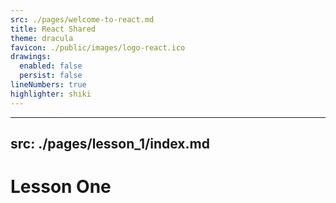```yaml
---
src: ./pages/welcome-to-react.md
title: React Shared
theme: dracula
favicon: ./public/images/logo-react.ico
drawings:
  enabled: false
  persist: false
lineNumbers: true
highlighter: shiki
---
```


---
src: ./pages/lesson_1/index.md
---

# Lesson One